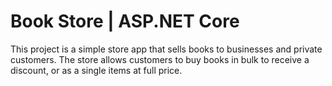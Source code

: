 # Book Store | ASP.NET Core
This project is a simple store app that sells books to businesses and private customers.
The store allows customers to buy books in bulk to receive a discount, or as a single items at full price.


